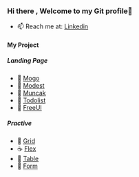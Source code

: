 ### Hi there , Welcome to my Git profile👋

- 📫 Reach me at: [Linkedin](https://www.linkedin.com/in/maitrongphu/)


#### My Project 

##### Landing Page

- :doughnut: [Mogo](https://mogo-landing-page.vercel.app)
- :ice_cream: [Modest](https://mtp0881.github.io/modest-website/)
- :shaved_ice: [Muncak](https://mtp0881.github.io/muncak-website/)
- :tangerine: [Todolist](https://mtp0881-todo-list.surge.sh/)
- :peach: [FreeUI](https://mtp0881.github.io/free-ui/)

##### Practive

- :sushi: [Grid](https://mtp0881.github.io/grid-practive)
- :coffee: [Flex](https://mtp0881.github.io/flexbox-practive)
- :bento: [Table](https://mtp0881.github.io/table-practive)
- :cherries: [Form](https://mtp0881.github.io/form-practive)
